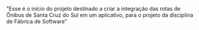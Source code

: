 "Esse é o início do projeto destinado a criar a integração das rotas de Ônibus de Santa Cruz do Sul em um aplicativo, para o projeto da disciplina de Fábrica de Software" 

